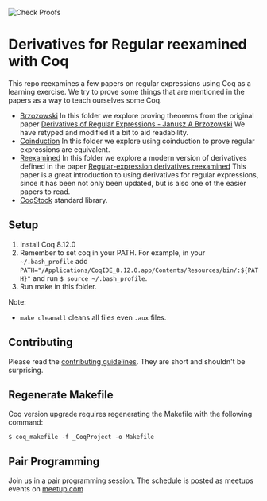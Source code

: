 ![Check Proofs](https://github.com/awalterschulze/regex-reexamined-coq/workflows/Check%20Proofs/badge.svg)

# Derivatives for Regular reexamined with Coq

This repo reexamines a few papers on regular expressions using Coq as a learning exercise.
We try to prove some things that are mentioned in the papers as a way to teach ourselves some Coq.

  - [Brzozowski](./src/Brzozowski)
    In this folder we explore proving theorems from the original paper [Derivatives of Regular Expressions - Janusz A Brzozowski](./Brzozowski/Derivatives%20of%20Regular%20Expressions%20-%20Janusz%20A%20Brzozowski.md)
    We have retyped and modified it a bit to aid readability.
  - [Coinduction](./src/Coinduction)
    In this folder we explore using coinduction to prove regular expressions are equivalent.
  - [Reexamined](./src/Reexamined)
    In this folder we explore a modern version of derivatives defined in the paper [Regular-expression derivatives reexamined](https://www.ccs.neu.edu/home/turon/re-deriv.pdf)
    This paper is a great introduction to using derivatives for regular expressions,
    since it has been not only been updated, but is also one of the easier papers to read.
  - [CoqStock](./src/CoqStock) standard library.

## Setup

1. Install Coq 8.12.0
2. Remember to set coq in your PATH. For example, in your `~/.bash_profile` add `PATH="/Applications/CoqIDE_8.12.0.app/Contents/Resources/bin/:${PATH}"` and run `$ source ~/.bash_profile`.
3. Run make in this folder.

Note:

 - `make cleanall` cleans all files even `.aux` files.

## Contributing

Please read the [contributing guidelines](https://github.com/awalterschulze/regex-reexamined-coq/blob/master/CONTRIBUTING.md).  They are short and shouldn't be surprising.

## Regenerate Makefile

Coq version upgrade requires regenerating the Makefile with the following command:

```
$ coq_makefile -f _CoqProject -o Makefile
```

## Pair Programming

Join us in a pair programming session. The schedule is posted as meetups events on [meetup.com](https://www.meetup.com/London-TyDD/)
